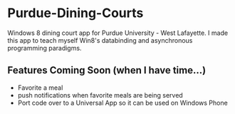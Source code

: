 Purdue-Dining-Courts
====================

Windows 8 dining court app for Purdue University - West Lafayette. I made this app to teach myself Win8's databinding and asynchronous programming paradigms.
## Features Coming Soon (when I have time...) ##
- Favorite a meal
- push notifications when favorite meals are being served
- Port code over to a Universal App so it can be used on Windows Phone
